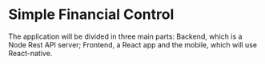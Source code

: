# Simple Financial Control #
The application will be divided in three main parts: Backend, which is a Node Rest API server; Frontend, a React app and the mobile, which will use React-native.


